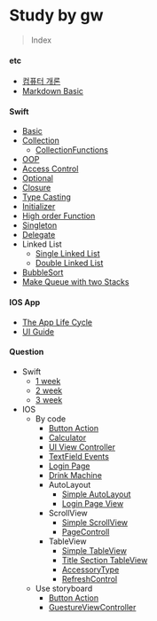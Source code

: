 # Study by gw

> Index

#### etc
- [컴퓨터 개론](https://github.com/Gunwoos/study/blob/master/Review_1_week.md)
- [Markdown Basic](https://github.com/Gunwoos/study/blob/master/MarkDown.md)

#### Swift
- [Basic](https://github.com/Gunwoos/study/blob/master/Swift_Basic.md)
- [Collection](https://github.com/Gunwoos/study/blob/master/Swift_Collection.md) 
  - [CollectionFunctions](https://github.com/Gunwoos/study/blob/master/Swift_CollectionFunctions.md)
- [OOP](https://github.com/Gunwoos/study/blob/master/Swift_OOP.md) 
- [Access Control](https://github.com/Gunwoos/study/blob/master/Swift_Accesscontrol.md) 
- [Optional](https://github.com/Gunwoos/study/blob/master/Swift_Optional.md) 
- [Closure](https://github.com/Gunwoos/study/blob/master/Swift_Closure.md) 
- [Type Casting](https://github.com/Gunwoos/study/blob/master/Swift_Typecasting.md) 
- [Initializer](https://github.com/Gunwoos/study/blob/master/Swift_Initializer.md) 
- [High order Function](https://github.com/Gunwoos/study/blob/master/Swift_High%20order%20Fuction.md)
- [Singleton](https://github.com/Gunwoos/study/blob/master/Swift_Singleton.md)
- [Delegate](https://github.com/Gunwoos/study/blob/master/Swift_Delegate.md)
- Linked List
  - [Single Linked List](https://github.com/Gunwoos/study/blob/master/Swift_singleLinkedList.md)
  - [Double Linked List](https://github.com/Gunwoos/study/blob/master/Swift_DoubleLinkedList.md)
- [BubbleSort](https://github.com/Gunwoos/study/blob/master/Swift_BubbleSort.md)
- [Make Queue with two Stacks]()

#### IOS App
- [The App Life Cycle](https://github.com/Gunwoos/study/blob/master/IOS_TheAppLifeCycle.md)
- [UI Guide](https://github.com/GUnwoos/study/blob/master/IOS_UI_Guide.md)

#### Question
- Swift
  - [1 week](https://github.com/Gunwoos/study/blob/master/Question_2_week.md)
  - [2 week](https://github.com/Gunwoos/study/blob/master/Question_3_week.md)
  - [3 week](https://github.com/Gunwoos/study/blob/master/Question_4_week.md)
- IOS
  - By code
    - [Button Action](https://github.com/Gunwoos/study/blob/master/Question_Button.md)
    - [Calculator](https://github.com/Gunwoos/study/blob/master/IOS_Calculator.md)
    - [UI View Controller](https://github.com/Gunwoos/study/blob/master/IOS_UIViewController.md)
    - [TextField Events](https://github.com/Gunwoos/study/blob/master/IOS_TextField.md)
    - [Login Page](https://github.com/Gunwoos/study/blob/master/IOS_LoginPage.md)
    - [Drink Machine](https://github.com/Gunwoos/study/blob/master/IOS_DrinkMachine.md)
    - AutoLayout
      - [Simple AutoLayout](https://github.com/Gunwoos/study/blob/master/IOS_autoLayout.md)
      - [Login Page View](https://github.com/Gunwoos/study/blob/master/IOS_loginPage_autoLayout.md)
    - ScrollView
      - [Simple ScrollView](https://github.com/Gunwoos/study/blob/master/IOS_SimpleScrollView.md)
      - [PageControll](https://github.com/Gunwoos/study/blob/master/IOS_pageControll.md)
    - TableView
      - [Simple TableView](http://github.com/Gunwoos/study/blob/master/IOS_TableView.md)
      - [Title Section TableView](https://github.com/Gunwoos/study/blob/master/IOS_TableView_Section.md)
      - [AccessoryType](https://github.com/Gunwoos/study/blob/master/IOS_tableView_accessoryType.md)
      - [RefreshControl](https://github.com/Gunwoos/study/blob/master/IOS_tableView_refreshControl.md)
  - Use storyboard
    - [Button Action](https://github.com/Gunwoos/study/blob/master/IOS_StroyBoard_ButtonAction.md)
    - [GuestureViewController](https://github.com/Gunwoos/study/blob/master/IOS_GuestureViewController.md)
